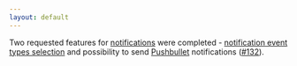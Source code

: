 ```yaml
---
layout: default
---
```


Two requested features for [notifications](/features/notifications.html) were completed - [notification event types selection](https://github.com/vitalidze/traccar-web/issues/130) and possibility to send [Pushbullet](https://www.pushbullet.com/) notifications ([#132](https://github.com/vitalidze/traccar-web/issues/130)).